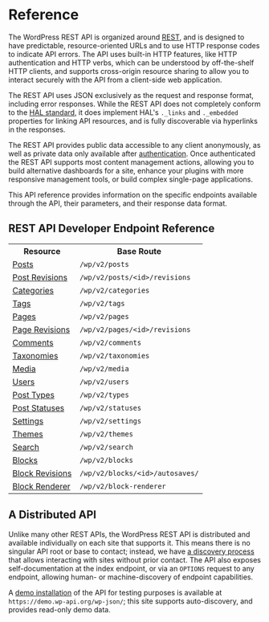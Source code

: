 # Reference

The WordPress REST API is organized around [REST](http://en.wikipedia.org/wiki/Representational_state_transfer), and is designed to have predictable, resource-oriented URLs and to use HTTP response codes to indicate API errors. The API uses built-in HTTP features, like HTTP authentication and HTTP verbs, which can be understood by off-the-shelf HTTP clients, and supports cross-origin resource sharing to allow you to interact securely with the API from a client-side web application.

The REST API uses JSON exclusively as the request and response format, including error responses. While the REST API does not completely conform to the [HAL standard](http://stateless.co/hal_specification.html), it does implement HAL's `._links` and `._embedded` properties for linking API resources, and is fully discoverable via hyperlinks in the responses.

The REST API provides public data accessible to any client anonymously, as well as private data only available after [authentication](https://developer.wordpress.org/rest-api/authentication/). Once authenticated the REST API supports most content management actions, allowing you to build alternative dashboards for a site, enhance your plugins with more responsive management tools, or build complex single-page applications.

This API reference provides information on the specific endpoints available through the API, their parameters, and their response data format.

## REST API Developer Endpoint Reference

<table>
  <tr>
    <th>Resource</th>
    <th>Base Route</th>
  </tr>
  <tr>
    <td><a href="https://developer.wordpress.org/rest-api/reference/posts/">Posts</td>
    <td><code>/wp/v2/posts</code></td>
  </tr>
  <tr>
    <td><a href="https://developer.wordpress.org/rest-api/reference/post-revisions/">Post Revisions</a></td>
    <td><code>/wp/v2/posts/&lt;id&gt;/revisions</code></td>
  </tr>
  <tr>
    <td><a href="https://developer.wordpress.org/rest-api/reference/categories/">Categories</a></td>
    <td><code>/wp/v2/categories</code></td>
  </tr>
  <tr>
    <td><a href="https://developer.wordpress.org/rest-api/reference/tags/">Tags</a></td>
    <td><code>/wp/v2/tags</code></td>
  </tr>
  <tr>
    <td><a href="https://developer.wordpress.org/rest-api/reference/pages/">Pages</a></td>
    <td><code>/wp/v2/pages</code></td>
  </tr>
  <tr>
    <td><a href="https://developer.wordpress.org/rest-api/reference/page-revisions/">Page Revisions</a></td>
    <td><code>/wp/v2/pages/&lt;id&gt;/revisions</code></td>
  </tr>
  <tr>
    <td><a href="https://developer.wordpress.org/rest-api/reference/comments/">Comments</a></td>
    <td><code>/wp/v2/comments</code></td>
  </tr>
  <tr>
    <td><a href="https://developer.wordpress.org/rest-api/reference/taxonomies/">Taxonomies</a></td>
    <td><code>/wp/v2/taxonomies</code></td>
  </tr>
  <tr>
    <td><a href="https://developer.wordpress.org/rest-api/reference/media/">Media</a></td>
    <td><code>/wp/v2/media</code></td>
  </tr>
  <tr>
    <td><a href="https://developer.wordpress.org/rest-api/reference/users/">Users</a></td>
    <td><code>/wp/v2/users</code></td>
  </tr>
  <tr>
    <td><a href="https://developer.wordpress.org/rest-api/reference/post-types/">Post Types</a></td>
    <td><code>/wp/v2/types</code></td>
  </tr>
  <tr>
    <td><a href="https://developer.wordpress.org/rest-api/reference/post-statuses/">Post Statuses</a></td>
    <td><code>/wp/v2/statuses</code></td>
  </tr>
  <tr>
    <td><a href="https://developer.wordpress.org/rest-api/reference/settings/">Settings</a></td>
    <td><code>/wp/v2/settings</code></td>
  </tr>
  <tr>
    <td><a href="https://developer.wordpress.org/rest-api/reference/themes/">Themes</a></td>
    <td><code>/wp/v2/themes</code></td>
  </tr>
  <tr>
    <td><a href="https://developer.wordpress.org/rest-api/reference/search-results/">Search</a></td>
    <td><code>/wp/v2/search</code></td>
  </tr>
  <tr>
    <td><a href="https://developer.wordpress.org/rest-api/reference/wp_blocks/">Blocks</a></td>
    <td><code>/wp/v2/blocks</code></td>
  </tr>
  <tr>
    <td><a href="https://developer.wordpress.org/rest-api/reference/wp_block-revisions/">Block Revisions</a></td>
    <td><code>/wp/v2/blocks/&lt;id&gt;/autosaves/</code></td>
  </tr>
  <tr>
    <td><a href="https://developer.wordpress.org/rest-api/reference/rendered-blocks/">Block Renderer</a></td>
    <td><code>/wp/v2/block-renderer</code></td>
  </tr>
</table>

## A Distributed API

Unlike many other REST APIs, the WordPress REST API is distributed and available individually on each site that supports it. This means there is no singular API root or base to contact; instead, we have [a discovery process](https://developer.wordpress.org/rest-api/discovery/) that allows interacting with sites without prior contact. The API also exposes self-documentation at the index endpoint, or via an `OPTIONS` request to any endpoint, allowing human- or machine-discovery of endpoint capabilities.

A [demo installation](https://demo.wp-api.org/) of the API for testing purposes is available at `https://demo.wp-api.org/wp-json/`; this site supports auto-discovery, and provides read-only demo data.

